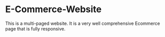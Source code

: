 # E-Commerce-Website
This is a multi-paged website. It is a very well comprehensive Ecommerce page that is fully responsive.
